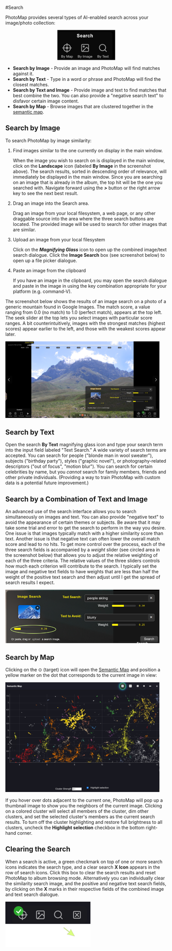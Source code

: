 #Search

PhotoMap provides several types of AI-enabled search across your image/photo collection:

<div style="text-align: center;">
<img src="../../img/photomap_search_1.png" width="180" class="img-hover-zoom" alt="Search Panel">
</div>

- **Search by Image** - Provide an image and PhotoMap will find matches against it.
- **Search by Text** - Type in a word or phrase and PhotoMap will find the closest matches.
- **Search by Text and Image** - Provide image and text to find matches that best combine the two. You can also provide a "negative search text" to disfavor certain image content.
- **Search by Map** - Browse images that are clustered together in the [semantic map](semantic-map).

## Search by Image

To search PhotoMap by image similarity:

1. Find images similar to the one currently on display in the main window.

    When the image you wish to search on is displayed in the main window, click on the **Landscape** icon (labeled **By Image** in the screenshot above). The search results, sorted in descending order of relevance, will immediately be displayed in the main window. Since you are searching on an image that is already in the album, the top hit will be the one you searched with. Navigate forward using the ***>*** button or the right arrow key to see the next best result.

2. Drag an image into the Search area.

    Drag an image from your local filesystem, a web page, or any other draggable source into the area where the three search buttons are located. The provided image will be used to search for other images that are similar.

3. Upload an image from your local filesystem

    Click on the ***Magnifying Glass*** icon to open up the combined image/text search dialogue. Click the **Image Search** box (see screenshot below) to open up a file picker dialogue.

4. Paste an image from the clipboard

    If you have an image in the clipboard, you may open the search dialogue and paste in the image in using the key combination appropriate for your platform (e.g. command-V).

The screenshot below shows the results of an image search on a photo of a generic mountain found in Google Images. The match score, a value ranging from 0.0 (no match) to 1.0 (perfect match), appears at the top left. The seek slider at the top lets you select images with particular score ranges. A bit counterintuitively, images with the strongest matches (highest scores) appear earlier to the left, and those with the weakest scores appear later.

<img src="../../img/photomap_search_2.png" width="480" alt="Image Search Result" class="img-hover-zoom">

## Search by Text

Open the search **By Text** magnifying glass icon and type your search term into the input field labeled "Text Search." A wide variety of search terms are accepted. You can search for people ("blonde man in wool sweater"), subjects ("birthday party"), styles ("graphic novel"), or photography-related descriptors ("out of focus", "motion blur"). You can search for certain celebrities by name, but you *cannot* search for family members, friends and other private individuals. (Providing a way to train PhotoMap with custom data is a potential future improvement.)

## Search by a Combination of Text and Image

An advanced use of the search interface allows you to search simultaneously on images and text. You can also provide "negative text" to avoid the appearance of certain themes or subjects. Be aware that it may take some trial and error to get the search to perform in the way you desire. One issue is that images typically match with a higher similarity score than text. Another issue is that negative text can often lower the overall match score and lead to no hits. To get more control over the process, each of the three search fields is accompanied by a *weight* slider (see circled area in the screenshot below) that allows you to adjust the relative weighting of each of the three criteria. The relative values of the three sliders controls how much each criterion will contribute to the search. I typically set the image and negative text fields to have weights that are less than half the weight of the positive text search and then adjust until I get the spread of search results I expect. 

<img src="../../img/photomap_search_3.png" width="480" alt="Image Search Weights" class="img-hover-zoom">

## Search by Map

Clicking on the ⊙ (target) icon will open the [Semantic Map](semantic-map) and position a yellow marker on the dot that corresponds to the current image in view:

<img src="../../img/photomap_semantic_map_3.png" width="480" alt="Semantic Map" class="img-hover-zoom">

If you hover over dots adjacent to the current one, PhotoMap will pop up a thumbnail image to show you the neighbors of the current image. Clicking on a colored cluster will select all members of the cluster, dim other clusters, and set the selected cluster's members as the current search results. To turn off the cluster highlighting and restore full brightness to all clusters, uncheck the **Highlight selection** checkbox in the bottom right-hand corner.

## Clearing the Search

When a search is active, a green checkmark on top of one or more search icons indicates the search type, and a clear search **X Icon** appears in the row of search icons. Click this box to clear the search results and reset PhotoMap to album browsing mode. Alternatively you can individually clear the similarity search image, and the positive and negative text search fields, by clicking on the **X** marks in their respective fields of the combined image and text search dialogue.

<div class="photomap-overlay-container" width="140">
  <img src="../../img/photomap_search_clearbox_base.png" class="photomap-base" alt="Base image">
  <img src="../../img/photomap_search_clearbox_overlay.png" class="photomap-overlay" alt="Overlay image">
</div>
